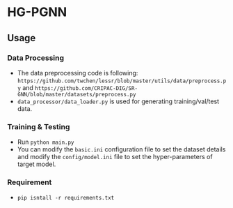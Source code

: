 # HG-PGNN
## Usage

### Data Processing
- The data preprocessing code is following: `https://github.com/twchen/lessr/blob/master/utils/data/preprocess.py` and `https://github.com/CRIPAC-DIG/SR-GNN/blob/master/datasets/preprocess.py`
- `data_processor/data_loader.py` is used for generating training/val/test data.

### Training & Testing
- Run `python main.py`
- You can modify the `basic.ini` configuration file to set the dataset details and modify the `config/model.ini` file to set the hyper-parameters of target model.

### Requirement
- `pip isntall -r requirements.txt `
